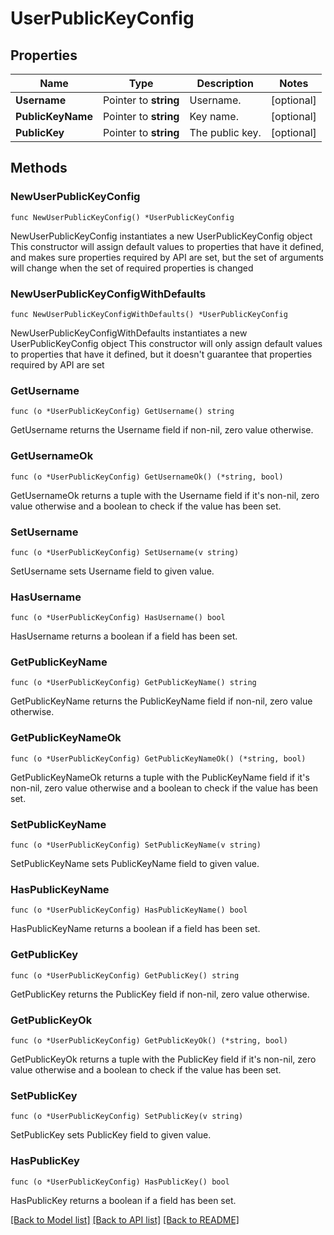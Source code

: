 # UserPublicKeyConfig

## Properties

Name | Type | Description | Notes
------------ | ------------- | ------------- | -------------
**Username** | Pointer to **string** | Username. | [optional] 
**PublicKeyName** | Pointer to **string** | Key name. | [optional] 
**PublicKey** | Pointer to **string** | The public key. | [optional] 

## Methods

### NewUserPublicKeyConfig

`func NewUserPublicKeyConfig() *UserPublicKeyConfig`

NewUserPublicKeyConfig instantiates a new UserPublicKeyConfig object
This constructor will assign default values to properties that have it defined,
and makes sure properties required by API are set, but the set of arguments
will change when the set of required properties is changed

### NewUserPublicKeyConfigWithDefaults

`func NewUserPublicKeyConfigWithDefaults() *UserPublicKeyConfig`

NewUserPublicKeyConfigWithDefaults instantiates a new UserPublicKeyConfig object
This constructor will only assign default values to properties that have it defined,
but it doesn't guarantee that properties required by API are set

### GetUsername

`func (o *UserPublicKeyConfig) GetUsername() string`

GetUsername returns the Username field if non-nil, zero value otherwise.

### GetUsernameOk

`func (o *UserPublicKeyConfig) GetUsernameOk() (*string, bool)`

GetUsernameOk returns a tuple with the Username field if it's non-nil, zero value otherwise
and a boolean to check if the value has been set.

### SetUsername

`func (o *UserPublicKeyConfig) SetUsername(v string)`

SetUsername sets Username field to given value.

### HasUsername

`func (o *UserPublicKeyConfig) HasUsername() bool`

HasUsername returns a boolean if a field has been set.

### GetPublicKeyName

`func (o *UserPublicKeyConfig) GetPublicKeyName() string`

GetPublicKeyName returns the PublicKeyName field if non-nil, zero value otherwise.

### GetPublicKeyNameOk

`func (o *UserPublicKeyConfig) GetPublicKeyNameOk() (*string, bool)`

GetPublicKeyNameOk returns a tuple with the PublicKeyName field if it's non-nil, zero value otherwise
and a boolean to check if the value has been set.

### SetPublicKeyName

`func (o *UserPublicKeyConfig) SetPublicKeyName(v string)`

SetPublicKeyName sets PublicKeyName field to given value.

### HasPublicKeyName

`func (o *UserPublicKeyConfig) HasPublicKeyName() bool`

HasPublicKeyName returns a boolean if a field has been set.

### GetPublicKey

`func (o *UserPublicKeyConfig) GetPublicKey() string`

GetPublicKey returns the PublicKey field if non-nil, zero value otherwise.

### GetPublicKeyOk

`func (o *UserPublicKeyConfig) GetPublicKeyOk() (*string, bool)`

GetPublicKeyOk returns a tuple with the PublicKey field if it's non-nil, zero value otherwise
and a boolean to check if the value has been set.

### SetPublicKey

`func (o *UserPublicKeyConfig) SetPublicKey(v string)`

SetPublicKey sets PublicKey field to given value.

### HasPublicKey

`func (o *UserPublicKeyConfig) HasPublicKey() bool`

HasPublicKey returns a boolean if a field has been set.


[[Back to Model list]](../README.md#documentation-for-models) [[Back to API list]](../README.md#documentation-for-api-endpoints) [[Back to README]](../README.md)


